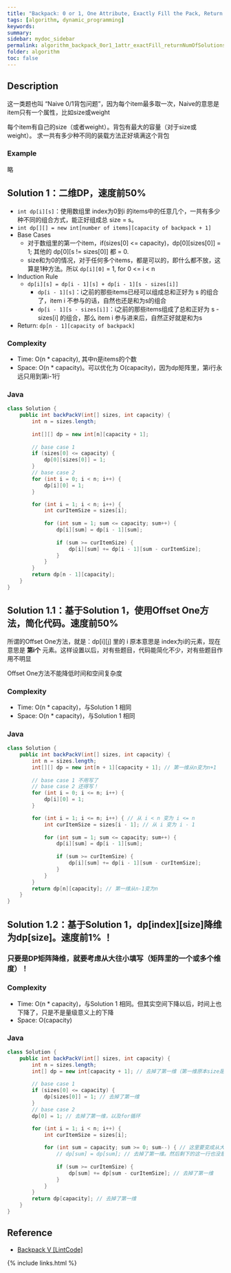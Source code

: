 ```yaml
---
title: "Backpack: 0 or 1, One Attribute, Exactly Fill the Pack, Return Number of Solutions"
tags: [algorithm, dynamic_programming]
keywords:
summary:
sidebar: mydoc_sidebar
permalink: algorithm_backpack_0or1_1attr_exactFill_returnNumOfSolutions.html
folder: algorithm
toc: false
---
```


## Description
这一类题也叫 “Naive 0/1背包问题”，因为每个item最多取一次，Naive的意思是item只有一个属性，比如size或weight

每个item有自己的size（或者weight）。背包有最大的容量（对于size或weight）。
求一共有多少种不同的装载方法正好填满这个背包

### Example
略

## Solution 1：二维DP，速度前50%
* `int dp[i][s]`：使用数组里 index为0到i 的items中的任意几个，一共有多少种不同的组合方式，能正好组成总 size = s。
* `int dp[][] = new int[number of items][capacity of backpack + 1]`
* Base Cases
  * 对于数组里的第一个item，if(sizes[0] <= capacity)，dp[0][sizes[0]] = 1; 其他的 dp[0][s != sizes[0]] 都 = 0.
  * size和为0的情况，对于任何多个items，都是可以的，即什么都不放，这算是1种方法。所以 `dp[i][0]` = 1, for 0 <= i < n
* Induction Rule
  * `dp[i][s] = dp[i - 1][s] + dp[i - 1][s - sizes[i]]`
    * `dp[i - 1][s]`：i之前的那些items已经可以组成总和正好为 s 的组合了，item i 不参与的话，自然也还是和为s的组合
    * `dp[i - 1][s - sizes[i]]`：i之前的那些items组成了总和正好为 s - sizes[i] 的组合，那么 item i 参与进来后，自然正好就是和为s
* Return: `dp[n - 1][capacity of backpack]`

### Complexity
* Time: O(n * capacity), 其中n是items的个数
* Space: O(n * capacity)。可以优化为 O(capacity)，因为dp矩阵里，第i行永远只用到第i-1行

### Java
```java
class Solution {
    public int backPackV(int[] sizes, int capacity) {
        int n = sizes.length;
        
        int[][] dp = new int[n][capacity + 1];
        
        // base case 1
        if (sizes[0] <= capacity) {
            dp[0][sizes[0]] = 1;
        }
        // base case 2
        for (int i = 0; i < n; i++) {
            dp[i][0] = 1;
        }

        for (int i = 1; i < n; i++) {
            int curItemSize = sizes[i];
            
            for (int sum = 1; sum <= capacity; sum++) {
                dp[i][sum] = dp[i - 1][sum];
                
                if (sum >= curItemSize) {
                    dp[i][sum] += dp[i - 1][sum - curItemSize];
                }
            }
        }
        return dp[n - 1][capacity];
    }
}
```

## Solution 1.1：基于Solution 1，使用Offset One方法，简化代码。速度前50%
所谓的Offset One方法，就是：dp[i][j] 里的 i 原本意思是 index为i的元素，现在意思是 **第i个** 元素。这样设置以后，对有些题目，代码能简化不少，对有些题目作用不明显

Offset One方法不能降低时间和空间复杂度

### Complexity
* Time: O(n * capacity)，与Solution 1 相同
* Space: O(n * capacity)，与Solution 1 相同

### Java
```java
class Solution {
    public int backPackV(int[] sizes, int capacity) {
        int n = sizes.length;
        int[][] dp = new int[n + 1][capacity + 1]; // 第一维从n变为n+1
        
        // base case 1 不用写了
        // base case 2 还得写！
        for (int i = 0; i <= n; i++) {
            dp[i][0] = 1;
        }

        for (int i = 1; i <= n; i++) { // 从 i < n 变为 i <= n
            int curItemSize = sizes[i - 1]; // 从 i 变为 i - 1
            
            for (int sum = 1; sum <= capacity; sum++) {
                dp[i][sum] = dp[i - 1][sum];
                
                if (sum >= curItemSize) {
                    dp[i][sum] += dp[i - 1][sum - curItemSize];
                }
            }
        }
        return dp[n][capacity]; // 第一维从n-1变为n
    }
}
```

## Solution 1.2：基于Solution 1，dp[index][size]降维为dp[size]。速度前1% ！

### 只要是DP矩阵降维，就要考虑从大往小填写（矩阵里的一个或多个维度）！

### Complexity
* Time: O(n * capacity)，与Solution 1 相同。但其实空间下降以后，时间上也下降了，只是不是量级意义上的下降
* Space: O(capacity)

### Java
```java
class Solution {
    public int backPackV(int[] sizes, int capacity) {
        int n = sizes.length;
        int[] dp = new int[capacity + 1]; // 去掉了第一维（第一维原本size是n）
        
        // base case 1
        if (sizes[0] <= capacity) {
            dp[sizes[0]] = 1; // 去掉了第一维
        }
        // base case 2
        dp[0] = 1; // 去掉了第一维，以及for循环

        for (int i = 1; i < n; i++) {
            int curItemSize = sizes[i];
            
            for (int sum = capacity; sum >= 0; sum--) { // 这里要变成从大往小循环！！
                // dp[sum] = dp[sum]; // 去掉了第一维。然后剩下的这一行也没意义了
                
                if (sum >= curItemSize) {
                    dp[sum] += dp[sum - curItemSize]; // 去掉了第一维
                }
            }
        }
        return dp[capacity]; // 去掉了第一维
    }
}
```

## Reference
* [Backpack V [LintCode]](https://www.lintcode.com/problem/backpack-v/description)

{% include links.html %}
